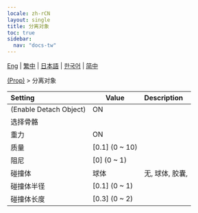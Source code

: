 ```yaml
---
locale: zh-rCN
layout: single
title: 分离对象
toc: true
sidebar:
  nav: "docs-tw"
---
```

[Eng](/dancexr/menu/2025.4/prop/detach_object) | [繁中](/tw/dancexr/menu/2025.4/prop/detach_object) | [日本語](/jp/dancexr/menu/2025.4/prop/detach_object) | [한국어](/kr/dancexr/menu/2025.4/prop/detach_object) | [简中](/zh/dancexr/menu/2025.4/prop/detach_object)

[(Prop)](../menu#(Prop)) > 分离对象



| Setting | Value | Description |
| :--- | --- | :--- |
| (Enable Detach Object) | ON | 
| 选择骨骼 || 
| 重力 | ON | 
| 质量 | [0.1] (0 ~ 10) | 
| 阻尼 | [0] (0 ~ 1) | 
| 碰撞体 | 球体 | 无, 球体, 胶囊, 
| 碰撞体半径 | [0.1] (0 ~ 1) | 
| 碰撞体长度 | [0.3] (0 ~ 2) | 
